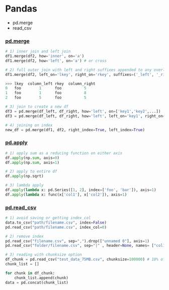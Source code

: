 # Pandas
- pd.merge
- read_csv

### [pd.merge](https://pandas.pydata.org/docs/reference/api/pandas.DataFrame.merge.html)
```python
# 1) inner join and left join 
df1.merge(df2, how='inner', on='a')
df1.merge(df2, how='left', on='a') # or cross 

# 2) full outer join with left and right suffixes appended to any overlapping columns
df1.merge(df2, left_on='lkey', right_on='rkey', suffixes=('_left', '_right')) 

>>> lkey  column_left rkey  column_right
0   foo        1      foo          5
1   foo        1      foo          8
2   foo        5      foo          5

# 3) join to create a new df
df3 = pd.merge(df_left, df_right, how='left', on=['key1','key2',...])
df3 = pd.merge(df_left, df_right, how='left', left_on='key1', right_on='key2') 

# 4) joining on index 
new_df = pd.merge(df1, df2, right_index=True, left_index=True) 
```

### [pd.apply](https://pandas.pydata.org/docs/reference/api/pandas.DataFrame.apply.html)
```python
# 1) apply sum as a reducing function on either axis
df.apply(np.sum, axis=0)
df.apply(np.sum, axis=1)

# 2) apply to entire df
df.apply(np.sqrt)

# 3) lambda apply
df.apply(lambda x: pd.Series([1, 2], index=['foo', 'bar']), axis=1)
df.apply(lambda x: func(x['col1'], x['col2']), axis=1)
```

### [pd.read_csv](https://pandas.pydata.org/docs/reference/api/pandas.read_csv.html)
```python
# 1) avoid saving or getting index_col
data.to_csv("path/filename.csv", index=False)
pd.read_csv("path/filename.csv", index_col=0)

# 2) remove index
pd.read_csv("filename.csv", sep=",").drop(["unnamed 0"], axis=1) 
pd.read_csv("folder/filename.csv", sep="|" , header=None, names= ["col1_nm","col2_nm",...]) # assign new col names 

# 3) reading with chunksize option 
df_chunk = pd.read_csv("test_data_75MB.csv", chunksize=100000) # 10% of total rows#
chunk_list = []  

for chunk in df_chunk:  
    chunk_list.append(chunk)
data = pd.concat(chunk_list)
```
